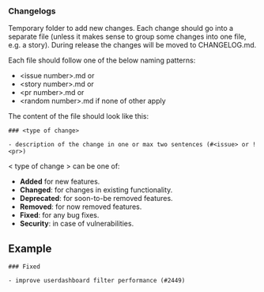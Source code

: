 ### Changelogs

Temporary folder to add new changes. Each change should go into a separate file
(unless it makes sense to group some changes into one file, e.g. a story).
During release the changes will be moved to CHANGELOG.md.

Each file should follow one of the below naming patterns:

- \<issue number>.md
  or
- \<story number>.md
  or
- \<pr number>.md
  or
- \<random number>.md if none of other apply

The content of the file should look like this:

```
### <type of change>

- description of the change in one or max two sentences (#<issue> or !<pr>)
```

< type of change > can be one of:

- **Added** for new features.
- **Changed**: for changes in existing functionality.
- **Deprecated**: for soon-to-be removed features.
- **Removed**: for now removed features.
- **Fixed**: for any bug fixes.
- **Security**: in case of vulnerabilities.


## Example

```
### Fixed

- improve userdashboard filter performance (#2449)
```

